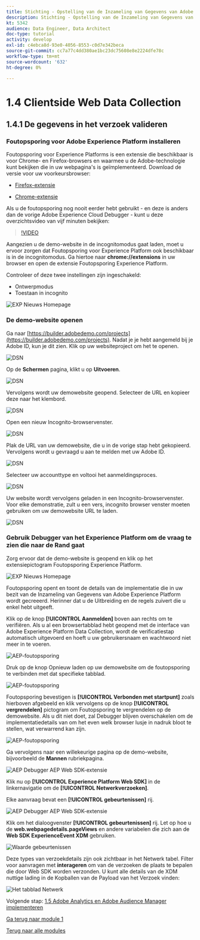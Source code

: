 ```yaml
---
title: Stichting - Opstelling van de Inzameling van Gegevens van Adobe Experience Platform en de uitbreiding van SDK van het Web - de Inzameling van Gegevens van het Web aan de cliënt-kant
description: Stichting - Opstelling van de Inzameling van Gegevens van Adobe Experience Platform en de uitbreiding van SDK van het Web - de Inzameling van Gegevens van het Web aan de cliënt-kant
kt: 5342
audience: Data Engineer, Data Architect
doc-type: tutorial
activity: develop
exl-id: c4ebca8d-93e0-4056-8553-c0d7e342beca
source-git-commit: cc7a77c4dd380ae1bc23dc75608e8e2224dfe78c
workflow-type: tm+mt
source-wordcount: '632'
ht-degree: 0%

---
```


# 1.4 Clientside Web Data Collection

## 1.4.1 De gegevens in het verzoek valideren

### Foutopsporing voor Adobe Experience Platform installeren

Foutopsporing voor Experience Platforms is een extensie die beschikbaar is voor Chrome- en Firefox-browsers en waarmee u de Adobe-technologie kunt bekijken die in uw webpagina&#39;s is geïmplementeerd. Download de versie voor uw voorkeursbrowser:

- [Firefox-extensie](https://addons.mozilla.org/en-US/firefox/addon/adobe-experience-platform-dbg/)

- [Chrome-extensie](https://chrome.google.com/webstore/detail/adobe-experience-platform/bfnnokhpnncpkdmbokanobigaccjkpob)

Als u de foutopsporing nog nooit eerder hebt gebruikt - en deze is anders dan de vorige Adobe Experience Cloud Debugger - kunt u deze overzichtsvideo van vijf minuten bekijken:

>[!VIDEO](https://video.tv.adobe.com/v/32156?quality=12&learn=on)

Aangezien u de demo-website in de incognitomodus gaat laden, moet u ervoor zorgen dat Foutopsporing voor Experience Platform ook beschikbaar is in de incognitomodus. Ga hiertoe naar **chrome://extensions** in uw browser en open de extensie Foutopsporing Experience Platform.

Controleer of deze twee instellingen zijn ingeschakeld:

- Ontwerpmodus
- Toestaan in incognito

![EXP Nieuws Homepage](./images/ext1.png)

### De demo-website openen

Ga naar [https://builder.adobedemo.com/projects](https://builder.adobedemo.com/projects). Nadat je je hebt aangemeld bij je Adobe ID, kun je dit zien. Klik op uw websiteproject om het te openen.

![DSN](../module0/images/web8.png)

Op de **Schermen** pagina, klikt u op **Uitvoeren**.

![DSN](./images/web2.png)

Vervolgens wordt uw demowebsite geopend. Selecteer de URL en kopieer deze naar het klembord.

![DSN](../module0/images/web3.png)

Open een nieuw Incognito-browservenster.

![DSN](../module0/images/web4.png)

Plak de URL van uw demowebsite, die u in de vorige stap hebt gekopieerd. Vervolgens wordt u gevraagd u aan te melden met uw Adobe ID.

![DSN](../module0/images/web5.png)

Selecteer uw accounttype en voltooi het aanmeldingsproces.

![DSN](../module0/images/web6.png)

Uw website wordt vervolgens geladen in een Incognito-browservenster. Voor elke demonstratie, zult u een vers, incognito browser venster moeten gebruiken om uw demowebsite URL te laden.

![DSN](../module0/images/web7.png)

### Gebruik Debugger van het Experience Platform om de vraag te zien die naar de Rand gaat

Zorg ervoor dat de demo-website is geopend en klik op het extensiepictogram Foutopsporing Experience Platform.

![EXP Nieuws Homepage](./images/ext2.png)

Foutopsporing opent en toont de details van de implementatie die in uw bezit van de Inzameling van Gegevens van Adobe Experience Platform wordt gecreeerd. Herinner dat u de Uitbreiding en de regels zuivert die u enkel hebt uitgeeft.

Klik op de knop **[!UICONTROL Aanmelden]** boven aan rechts om te verifiëren. Als u al een browsertabblad hebt geopend met de interface van Adobe Experience Platform Data Collection, wordt de verificatiestap automatisch uitgevoerd en hoeft u uw gebruikersnaam en wachtwoord niet meer in te voeren.

![AEP-foutopsporing](./images/validate2.png)

Druk op de knop Opnieuw laden op uw demowebsite om de foutopsporing te verbinden met dat specifieke tabblad.

![AEP-foutopsporing](./images/validate2a.png)

Foutopsporing bevestigen is **[!UICONTROL Verbonden met startpunt]** zoals hierboven afgebeeld en klik vervolgens op de knop **[!UICONTROL vergrendelen]** pictogram om Foutopsporing te vergrendelen op de demowebsite. Als u dit niet doet, zal Debugger blijven overschakelen om de implementatiedetails van om het even welk browser lusje in nadruk bloot te stellen, wat verwarrend kan zijn.

![AEP-foutopsporing](./images/validate3.png)

Ga vervolgens naar een willekeurige pagina op de demo-website, bijvoorbeeld de **Mannen** rubriekpagina.

![AEP Debugger AEP Web SDK-extensie](./images/validate4.png)

Klik nu op **[!UICONTROL Experience Platform Web SDK]** in de linkernavigatie om de **[!UICONTROL Netwerkverzoeken]**.

Elke aanvraag bevat een **[!UICONTROL gebeurtenissen]** rij.

![AEP Debugger AEP Web SDK-extensie](./images/validate5.png)

Klik om het dialoogvenster **[!UICONTROL gebeurtenissen]** rij. Let op hoe u de **web.webpagedetails.pageViews** en andere variabelen die zich aan de **Web SDK ExperienceEvent XDM** gebruiken.

![Waarde gebeurtenissen](./images/validate8.png)

Deze types van verzoekdetails zijn ook zichtbaar in het Netwerk tabel. Filter voor aanvragen met **interageren** om van de verzoeken de plaats te bepalen die door Web SDK worden verzonden. U kunt alle details van de XDM nuttige lading in de Kopballen van de Payload van het Verzoek vinden:

![Het tabblad Netwerk](./images/validate9.png)

Volgende stap: [1.5 Adobe Analytics en Adobe Audience Manager implementeren](./ex5.md)

[Ga terug naar module 1](./data-ingestion-launch-web-sdk.md)

[Terug naar alle modules](./../../overview.md)
